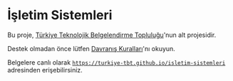 # İşletim Sistemleri
Bu proje, [Türkiye Teknolojik Belgelendirme Topluluğu](https://github.com/turkiye-tbt)'nun
alt projesidir.

Destek olmadan önce lütfen
[Davranış Kuralları](https://turkiye-tbt.github.io/davranis-kurallari.html)'nı okuyun.

Belgelere canlı olarak
[`https://turkiye-tbt.github.io/isletim-sistemleri`](https://turkiye-tbt.github.io/isletim-sistemleri)
adresinden erişebilirsiniz.